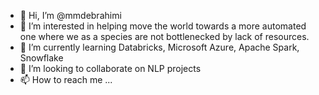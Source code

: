 - 👋 Hi, I’m @mmdebrahimi
- 👀 I’m interested in helping move the world towards a more automated one where we as a species are not bottlenecked by lack of resources.
- 🌱 I’m currently learning Databricks, Microsoft Azure, Apache Spark, Snowflake
- 💞️ I’m looking to collaborate on NLP projects
- 📫 How to reach me ...

<!---
mmdebrahimi/mmdebrahimi is a ✨ special ✨ repository because its `README.md` (this file) appears on your GitHub profile.
You can click the Preview link to take a look at your changes.
--->
